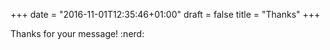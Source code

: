 +++
date = "2016-11-01T12:35:46+01:00"
draft = false
title = "Thanks"
+++

Thanks for your message! :nerd: